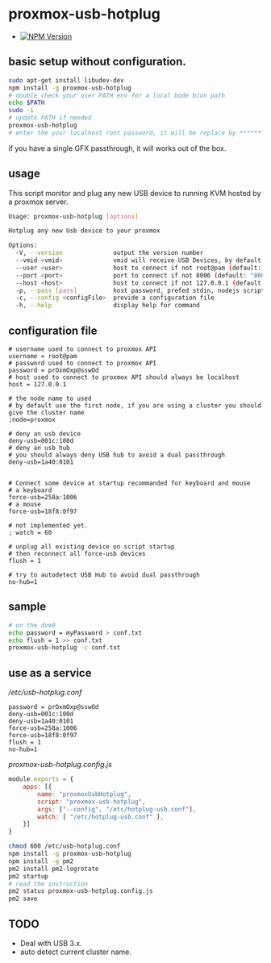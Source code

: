 # proxmox-usb-hotplug

* [![NPM Version](https://img.shields.io/npm/v/proxmox-usb-hotplug.svg?style=flat)](https://www.npmjs.org/package/proxmox-usb-hotplug)

## basic setup without configuration.

```bash
sudo apt-get install libudev-dev
npm install -g proxmox-usb-hotplug
# double check your user PATH env for a local bode bion path
echo $PATH
sudo -i
# update PATH if needed
proxmox-usb-hotplug
# enter the your localhost root password, it will be replace by ************************ after pressing return key
```

if you have a single GFX passthrough, it will works out of the box.

## usage

This script monitor and plug any new USB device to running KVM hosted by a proxmox server.

```bash
Usage: proxmox-usb-hotplug [options]

Hotplug any new Usb device to your proxmox

Options:
  -V, --version              output the version number
  --vmid <vmid>              vmid will receive USB Devices, by default the first running VM having an hostpci0
  --user <user>              host to connect if not root@pam (default: "root@pam")
  --port <port>              port to connect if not 8006 (default: "8006")
  --host <host>              host to connect if not 127.0.0.1 (default: "127.0.0.1")
  -p, --pass [pass]          host password, prefed stdin, nodejs script can not hide password from command line
  -c, --config <configFile>  provide a configuration file
  -h, --help                 display help for command

```

## configuration file

```
# username used to connect to proxmox API
username = root@pam
# password used to connect to proxmox API
password = prOxmOxp@sswOd
# host used to connect to proxmox API should always be localhost
host = 127.0.0.1

# the node name to used
# by default use the first node, if you are using a cluster you should give the cluster name
;node=proxmox

# deny an usb device
deny-usb=001c:100d
# deny an usb hub 
# you should always deny USB hub to avoid a dual passthrough 
deny-usb=1a40:0101


# Connect some device at startup recommanded for keyboard and mouse
# a keyboard
force-usb=258a:1006
# a mouse
force-usb=18f8:0f97

# not implemented yet.
; watch = 60

# unplug all existing device on script startup
# then reconnect all force-usb devices
flush = 1

# try to autodetect USB Hub to avoid dual passthrough
no-hub=1
```

## sample

```bash
# on the dom0
echo password = myPassword > conf.txt
echo flush = 1 >> conf.txt
proxmox-usb-hotplug -c conf.txt
```

## use as a service

*/etc/usb-hotplug.conf*
```
password = prOxmOxp@sswOd
deny-usb=001c:100d
deny-usb=1a40:0101
force-usb=258a:1006
force-usb=18f8:0f97
flush = 1
no-hub=1
```

*proxmox-usb-hotplug.config.js*
```javascript
module.exports = {
    apps: [{
        name: "proxmoxUsbHotplug",
        script: "proxmox-usb-hotplug",
        args: ["--config", "/etc/hotplug-usb.conf"],
        watch: [ "/etc/hotplug-usb.conf" ],
    }]
}
```

```bash
chmod 600 /etc/usb-hotplug.conf
npm install -g proxmox-usb-hotplug
npm install -g pm2
pm2 install pm2-logrotate
pm2 startup
# read the instruction
pm2 status proxmox-usb-hotplug.config.js
pm2 save
```

## TODO

- Deal with USB 3.x.
- auto detect current cluster name.
